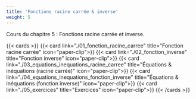 ```yaml
---
title: 'Fonctions racine carrée & inverse'
weight: 5
---
```

Cours du chapitre 5 : Fonctions racine carrée et inverse.

{{< cards >}}
  {{< card link="./01_fonction_racine_carree" title="Fonction racine carrée" icon="paper-clip">}}
  {{< card link="./02_fonction_inverse" title="Fonction inverse" icon="paper-clip">}}
  {{< card link="./03_equations_inequations_racine_carree" title="Équations & inéquations (racine carrée)" icon="paper-clip">}}
  {{< card link="./04_equations_inequations_fonction_inverse" title="Équations & inéquations (fonction inverse)" icon="paper-clip">}}
  {{< card link="./05_exercices" title="Exercices" icon="paper-clip">}}
{{< /cards >}}
